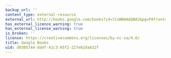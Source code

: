 ```yaml
---
backup_url: ''
content_type: external-resource
external_url: http://books.google.com/books?id=lCoWBAAAQBAJ&pg=PAfrontcover
has_external_licence_warning: true
has_external_license_warning: true
is_broken: ''
license: https://creativecommons.org/licenses/by-nc-sa/4.0/
title: Google Books
uid: d0305744-da9f-41c3-85f2-227e62da632f
---
```

